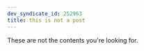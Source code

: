 ```yaml
---
dev_syndicate_id: 252963
title: this is not a post
---
```


These are not the contents you're looking for.
